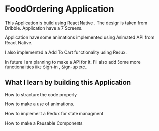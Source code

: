 # FoodOrdering Application 

 This Application is build using React Native . The design is taken from Dribble. Application have a 7 Screens.


 Application have some animations implemented using Animated API from React Native.


 I also implemented a Add To Cart functionality using Redux.


 In future I am planning to make a API for it. I'll also add Some more functionalities like Sign-in , Sign-up etc..


## What I learn by building this Application

How to stracture the code properly

How to make a use of animations.

How to implement a Redux for state managment

How to make a Reusable Components 
